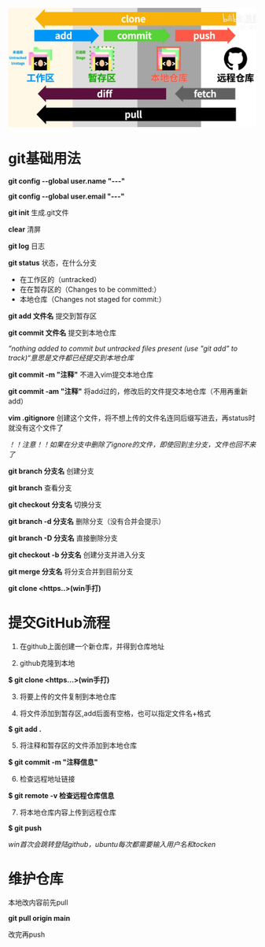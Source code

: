 ![git工作流](image/git工作流.png)


# git基础用法

**git config --global user.name "---"**

**git config --global user.email "---"**

**git init** 		生成.git文件

**clear** 	清屏

**git log**		日志

**git status** 			状态，在什么分支

- 在工作区的（untracked） 
- 在在暂存区的（Changes to be committed:）
- 本地仓库（Changes not staged for commit:）



**git add 文件名** 			提交到暂存区

**git commit 文件名**  		提交到本地仓库

*”nothing added to commit but untracked files present (use "git add" to track)“意思是文件都已经提交到本地仓库*

**git commit -m "注释"** 		不进入vim提交本地仓库

**git commit -am "注释"** 		将add过的，修改后的文件提交本地仓库（不用再重新add）

**vim .gitignore**	创建这个文件，将不想上传的文件名连同后缀写进去，再status时就没有这个文件了

*！！注意！！如果在分支中删除了ignore的文件，即使回到主分支，文件也回不来了*



**git branch 分支名**		创建分支

**git branch** 						查看分支

**git checkout 分支名** 		切换分支

**git branch -d 分支名**		删除分支（没有合并会提示）

**git branch -D 分支名**		直接删除分支

**git checkout -b 分支名**	创建分支并进入分支

**git merge 分支名**	将分支合并到目前分支



**git clone <https..>(win手打)**



# 提交GitHub流程

1. 在github上面创建一个新仓库，并得到仓库地址

2. github克隆到本地

**$ git clone <https...>(win手打)**

3. 将要上传的文件复制到本地仓库

4. 将文件添加到暂存区,add后面有空格，也可以指定文件名+格式

**$ git add .**

5. 将注释和暂存区的文件添加到本地仓库

**$ git commit -m "注释信息"**

6. 检查远程地址链接

**$ git remote -v 检查远程仓库信息**

7. 将本地仓库内容上传到远程仓库

**$ git push**

*win首次会跳转登陆github，ubuntu每次都需要输入用户名和tocken*

# 维护仓库

本地改内容前先pull

**git pull origin main**  

改完再push

